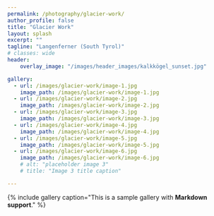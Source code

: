 ```yaml
---
permalink: /photography/glacier-work/
author_profile: false
title: "Glacier Work"
layout: splash
excerpt: ""
tagline: "Langenferner (South Tyrol)"
# classes: wide
header: 
    overlay_image: "/images/header_images/kalkkögel_sunset.jpg"

gallery:
  - url: /images/glacier-work/image-1.jpg
    image_path: /images/glacier-work/image-1.jpg
  - url: /images/glacier-work/image-2.jpg
    image_path: /images/glacier-work/image-2.jpg
  - url: /images/glacier-work/image-3.jpg
    image_path: /images/glacier-work/image-3.jpg
  - url: /images/glacier-work/image-4.jpg
    image_path: /images/glacier-work/image-4.jpg
  - url: /images/glacier-work/image-5.jpg
    image_path: /images/glacier-work/image-5.jpg
  - url: /images/glacier-work/image-6.jpg
    image_path: /images/glacier-work/image-6.jpg
    # alt: "placeholder image 3"
    # title: "Image 3 title caption"

---
```


{% include gallery caption="This is a sample gallery with **Markdown support**." %}